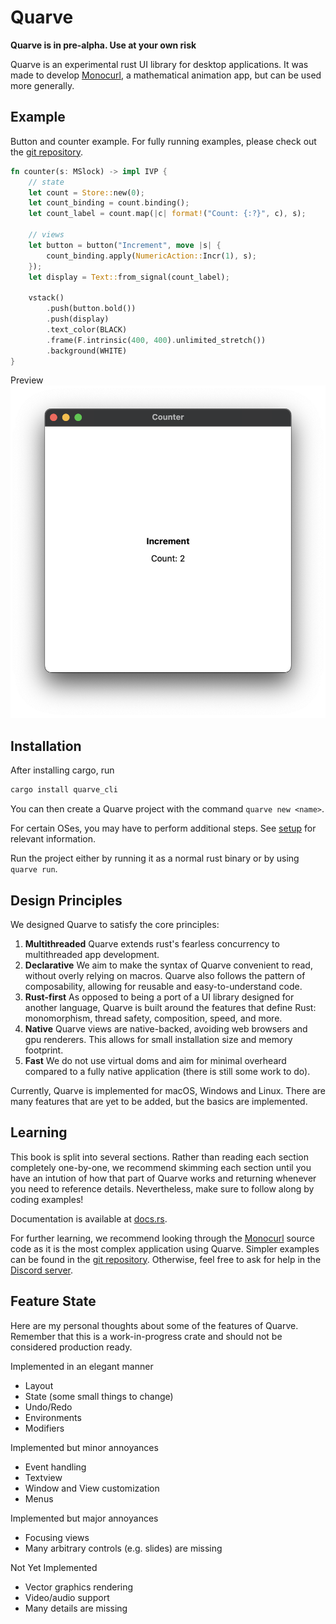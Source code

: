 # Quarve

**Quarve is in pre-alpha. Use at your own risk**

Quarve is an experimental rust UI library for desktop applications.
It was made to develop [Monocurl](https://www.monocurl.com),
a mathematical animation app, but can be used more generally.

## Example

Button and counter example. For fully running examples, please check out the
[git repository](https://github.com/monocurl/quarve).

```rust
fn counter(s: MSlock) -> impl IVP {
    // state
    let count = Store::new(0);
    let count_binding = count.binding();
    let count_label = count.map(|c| format!("Count: {:?}", c), s);

    // views
    let button = button("Increment", move |s| {
        count_binding.apply(NumericAction::Incr(1), s);
    });
    let display = Text::from_signal(count_label);

    vstack()
        .push(button.bold())
        .push(display)
        .text_color(BLACK)
        .frame(F.intrinsic(400, 400).unlimited_stretch())
        .background(WHITE)
}
```
Preview
![Counter App](img/counter.png)

## Installation
After installing cargo, run
```bash
cargo install quarve_cli
```
You can then create a Quarve project with the command
```quarve new <name>```.

For certain OSes, you may have to perform additional steps. See [setup](./setup.md) for
relevant information.

Run the project either by running it as a normal rust binary
or by using ```quarve run```.

## Design Principles
We designed Quarve to satisfy the core principles:

1. **Multithreaded** Quarve extends rust's fearless concurrency to
   multithreaded app development.
2. **Declarative** We aim to make the syntax of Quarve convenient to read,
   without overly relying on macros. Quarve also follows the pattern of
   composability, allowing for reusable and easy-to-understand code.
3. **Rust-first** As opposed to being a port of a UI library designed for
   another language, Quarve is built around the features
   that define Rust: monomorphism, thread safety, composition, speed, and more.
4. **Native** Quarve views are native-backed, avoiding web browsers and gpu renderers.
   This allows for small installation size and memory footprint.
5. **Fast** We do not use virtual doms and aim for minimal overheard
   compared to a fully native application
   (there is still some work to do).

Currently, Quarve is implemented for macOS, Windows and Linux.
There are many features that are yet to be added,
but the basics are implemented.

## Learning
This book is split into several sections. Rather than reading
each section completely one-by-one, we recommend skimming each section
until you have an intution of how that part of Quarve works and returning
whenever you need to reference details. Nevertheless, make sure to follow along
by coding examples!

Documentation is available at [docs.rs](https://docs.rs/quarve/0.1.0/quarve/).

For further learning, we recommend looking through
the [Monocurl](https://github.com/monocurl/monocurl) source code
as it is the most complex application using Quarve.
Simpler examples can be found in the
[git repository](https://github.com/monocurl/quarve).
Otherwise, feel free to ask for help in the
[Discord server](https://discord.gg/7g94JR3SAD).

## Feature State

Here are my personal thoughts about some of the features of Quarve. Remember that
this is a work-in-progress crate and should not be considered production ready.

Implemented in an elegant manner
- Layout
- State (some small things to change)
- Undo/Redo
- Environments
- Modifiers

Implemented but minor annoyances
- Event handling
- Textview
- Window and View customization
- Menus

Implemented but major annoyances
- Focusing views
- Many arbitrary controls (e.g. slides) are missing

Not Yet Implemented
- Vector graphics rendering
- Video/audio support
- Many details are missing
